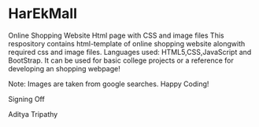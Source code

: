 # HarEkMall
Online Shopping Website Html page with CSS and image files
This respository contains html-template of online shopping website alongwith required css and image files.
Languages used: HTML5,CSS,JavaScript and BootStrap.
It can be used for basic college projects or a reference for developing an shopping webpage!

Note: Images are taken from google searches.
Happy Coding!

Signing Off

Aditya Tripathy

